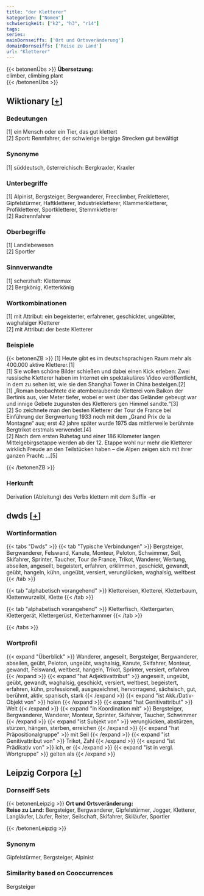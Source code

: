 ```yaml
---
title: "der Kletterer"
kategorien: ["Nomen"]
schwierigkeit: ["k2", "h3", "r14"]
tags:
series:
mainDornseiffs: ['Ort und Ortsveränderung']
domainDornseiffs: ['Reise zu Land']
url: "Kletterer"
---
```


{{< betonenÜbs >}}
**Übersetzung:**  
climber, climbing plant  
{{< /betonenÜbs >}}

## Wiktionary [[+](https://de.wiktionary.org/wiki/Kletterer)]

### Bedeutungen
[1] ein Mensch oder ein Tier, das gut klettert  
[2] Sport: Rennfahrer, der schwierige bergige Strecken gut bewältigt  

### Synonyme
[1] süddeutsch, österreichisch: Bergkraxler, Kraxler  

### Unterbegriffe
[1] Alpinist, Bergsteiger,  Bergwanderer, Freeclimber, Freikletterer, Gipfelstürmer, Haftkletterer, Industriekletterer, Klammerkletterer, Profikletterer, Sportkletterer, Stemmkletterer  
[2] Radrennfahrer  

### Oberbegriffe
[1] Landlebewesen  
[2] Sportler  

### Sinnverwandte
[1] scherzhaft: Klettermax  
[2] Bergkönig, Kletterkönig  

### Wortkombinationen
[1] mit Attribut: ein begeisterter, erfahrener, geschickter, ungeübter, waghalsiger Kletterer  
[2] mit Attribut: der beste Kletterer  

### Beispiele
{{< betonenZB >}}
[1] Heute gibt es im deutschsprachigen Raum mehr als 400.000 aktive Kletterer.[1]  
[1] Sie wollen schöne Bilder schießen und dabei einen Kick erleben: Zwei russische Kletterer haben im Internet ein spektakuläres Video veröffentlicht, in dem zu sehen ist, wie sie den Shanghai Tower in China besteigen.[2]  
[1] „Roman beobachtete die atemberaubende Kletterei vom Balkon der Bertinis aus, vier Meter tiefer, wobei er weit über das Geländer gebeugt war und innige Gebete zugunsten des Kletterers gen Himmel sandte.“[3]  
[2] So zeichnete man den besten Kletterer der Tour de France bei Einführung der Bergwertung 1933 noch mit dem „Grand Prix de la Montagne“ aus; erst 42 jahre später wurde 1975 das mittlerweile berühmte Bergtrikot erstmals verwendet.[4]  
[2] Nach dem ersten Ruhetag und einer 186 Kilometer langen Mittelgebirgsetappe werden ab der 12. Etappe wohl nur mehr die Kletterer wirklich Freude an den Teilstücken haben – die Alpen zeigen sich mit ihrer ganzen Pracht: …[5]  

{{< /betonenZB >}}
### Herkunft
Derivation (Ableitung) des Verbs klettern mit dem Suffix -er  



## dwds [[+](https://www.dwds.de/wb/Kletterer)]

### Wortinformation
{{< tabs "Dwds" >}}
{{< tab "Typische Verbindungen" >}}
Bergsteiger, Bergwanderer, Felswand, Kanute, Monteur, Peloton, Schwimmer, Seil, Skifahrer, Sprinter, Taucher, Tour de France, Trikot, Wanderer, Wertung, abseilen, angeseilt, begeistert, erfahren, erklimmen, geschickt, gewandt, geübt, hangeln, kühn, ungeübt, versiert, verunglücken, waghalsig, weltbest
{{< /tab >}}

{{< tab "alphabetisch vorangehend" >}}
Klettereisen, Kletterei, Kletterbaum, Klettenwurzelöl, Klette
{{< /tab >}}

{{< tab "alphabetisch vorangehend" >}}
Kletterfisch, Klettergarten, Klettergerät, Klettergerüst, Kletterhammer
{{< /tab >}}

{{< /tabs >}}

### Wortprofil
{{< expand "Überblick" >}} Wanderer, angeseilt, Bergsteiger, Bergwanderer, abseilen, geübt, Peloton, ungeübt, waghalsig, Kanute, Skifahrer, Monteur, gewandt, Felswand, weltbest, hangeln, Trikot, Sprinter, versiert, erfahren {{< /expand >}}
{{< expand "hat Adjektivattribut" >}} angeseilt, ungeübt, geübt, gewandt, waghalsig, geschickt, versiert, weltbest, begeistert, erfahren, kühn, professionell, ausgezeichnet, hervorragend, sächsisch, gut, berühmt, aktiv, spanisch, stark {{< /expand >}}
{{< expand "ist Akk./Dativ-Objekt von" >}} holen {{< /expand >}}
{{< expand "hat Genitivattribut" >}} Welt {{< /expand >}}
{{< expand "in Koordination mit" >}} Bergsteiger, Bergwanderer, Wanderer, Monteur, Sprinter, Skifahrer, Taucher, Schwimmer {{< /expand >}}
{{< expand "ist Subjekt von" >}} verunglücken, abstürzen, stürzen, hängen, sterben, erreichen {{< /expand >}}
{{< expand "hat Präpositionalgruppe" >}} mit Seil {{< /expand >}}
{{< expand "ist Genitivattribut von" >}} Trikot, Zahl {{< /expand >}}
{{< expand "ist Prädikativ von" >}} ich, er {{< /expand >}}
{{< expand "ist in vergl. Wortgruppe" >}} gelten als {{< /expand >}}

## Leipzig Corpora [[+](https://corpora.uni-leipzig.de/en/res?word=Kletterer&corpusId=deu_newscrawl-public_2018)]

### Dornseiff Sets
{{< betonenLeipzig >}}
**Ort und Ortsveränderung:**  
**Reise zu Land:** Bergsteiger, Bergwanderer, Gipfelstürmer, Jogger, Kletterer, Langläufer, Läufer, Reiter, Seilschaft, Skifahrer, Skiläufer, Sportler  

{{< /betonenLeipzig >}}

### Synonym
Gipfelstürmer, Bergsteiger, Alpinist


### Similarity based on Cooccurrences
Bergsteiger

